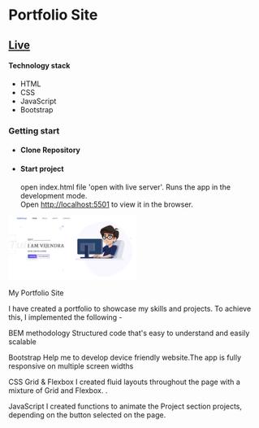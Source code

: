 # Portfolio Site

## [Live](https://vijendra.tech)

#### Technology stack
- HTML
- CSS
- JavaScript
- Bootstrap

### Getting start
- #### Clone Repository
- #### Start project
    open index.html file 'open with live server'.
    Runs the app in the development mode.<br />
    Open [http://localhost:5501](http://localhost:5501) to view it in the browser. 
    

<img src="image/portfolio.png" width="50%" height="50%">

My Portfolio Site

I have created a portfolio to showcase my skills and projects. To achieve this, I implemented the following -

BEM methodology
Structured code that's easy to understand and easily scalable

Bootstrap
Help me to develop device friendly website.The app is fully responsive on multiple screen widths

CSS Grid & Flexbox
I created fluid layouts throughout the page with a mixture of Grid and Flexbox. .

JavaScript
I created functions to animate the Project section projects, depending on the button selected on the page.





